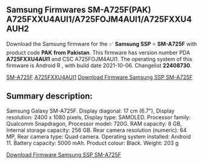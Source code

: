 <h2>Samsung Firmwares SM-A725F(PAK) A725FXXU4AUI1/A725FOJM4AUI1/A725FXXU4AUH2</h2>
Download the Samsung firmware for the ✅ <strong>Samsung SSP </strong> ⭐ <strong>SM-A725F</strong> with product code <strong>PAK</strong> <strong> from Pakistan</strong>. This firmware has version number PDA <strong>A725FXXU4AUI1</strong> and CSC A725FOJM4AUI1. The operating system of this firmware is Android R , with build date 2021-10-06. Changelist <strong>22408730</strong>.


[SM-A725F](https://samfirm.shop/samsung/model/SM-A725F)
[A725FXXU4AUI1](https://samfirm.shop/samsung/pda/A725FXXU4AUI1)
[Download Firmware Samsung SSP SM-A725F](https://samfirm.shop/samsung/firmware/462722)
<h2>Summary description:</h2>
<p>Samsung Galaxy SM-A725F. Display diagonal: 17 cm (6.7"), Display resolution: 2400 x 1080 pixels, Display type: SAMOLED. Processor family: Qualcomm Snapdragon, Processor model: 720G. RAM capacity: 8 GB, Internal storage capacity: 256 GB. Rear camera resolution (numeric): 64 MP, Rear camera type: Quad camera. Operating system installed: Android 11. Battery capacity: 5000 mAh. Product colour: Black. Weight: 203 g</p>


[Download Firmware Samsung SSP SM-A725F](https://samfirm.shop/samsung/firmware/462722)
